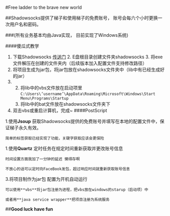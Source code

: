 #Free ladder to the brave new world

##Shadowsocks提供了梯子和使用梯子的免费账号， 账号会每六个小时更换一次用户名和密码。

###(所有业务基本均由Java实现， 目前实现了Windows系统)

####傻瓜式教学

1. 下载Shadowsocks  [传送门](https://github.com/shadowsocks/shadowsocks-csharp/releases/download/2.5.6/Shadowsocks-win-2.5.6.zip)
   2. E盘根目录创建文件夹shadowsocks
   3. 将exe文件解压在创建的文件夹内（后续版本加入配置文件支持修改路径）
1. 将项目生成为jar包，将jar包放在shadowsocks文件夹中（lib中有已经生成好的jar） 
1. 2. 将lib中的vbs文件放在启动项里 `C:\Users\‘username’\AppData\Roaming\Microsoft\Windows\Start Menu\Programs\Startup` 
   2. 将lib中的bat文件放在shadowsocks文件夹下
1. 双击vbs或重启计算机，完成~ 
####PostScript

1.使用**Jsoup** 获取Shadowsocks提供的免费账号并填写在本地的配置文件中，保证梯子永久有效。

    简单的标签获取已经实现了功能，关键字获取应该会更保险

1.使用**Quartz** 定时任务在规定时间重新获取并更改账号信息 

    时间设置方面我加了一分钟的延迟 懒得存啊

    不放心的话可以定时向FaceBook发包，超过响应时间就重新获取账号信息
3.将项目制作为jar包 配置为开机自动运行

    可以使用**vbs**将jar包注册为进程，把vbs放在windows的starup（启动项）中

    或者用**java service wrapper**把项目注册为系统服务
    
    
    
##**Good luck have fun**
